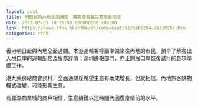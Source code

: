 ```yaml
---
layout: post
title: 明日起與內地全面通關　藥房商會冀生意增長兩成
date: 2023-02-05 18:25:50.000000000 +08:00
link: https://news.rthk.hk/rthk/ch/component/k2/1686594-20230205.htm
categories: rthk
---
```


香港明日起與內地全面通關。本港運輸署呼籲準備來往內地的市民，預早了解各出入境口岸的運輸配套及服務詳情；深圳邊檢部門，亦正開展口岸恢復試行的各項準備工作。

港九藥房總商會預料，全面通關後希望生意有兩成增長，但就相信，內地旅客購物模式改變，可能影響生意。

有羅湖商業城的商戶相信，生意額難以短時間內回復疫情前的水平。
